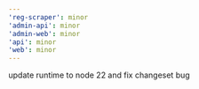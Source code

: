 ```yaml
---
'reg-scraper': minor
'admin-api': minor
'admin-web': minor
'api': minor
'web': minor
---
```


update runtime to node 22 and fix changeset bug
